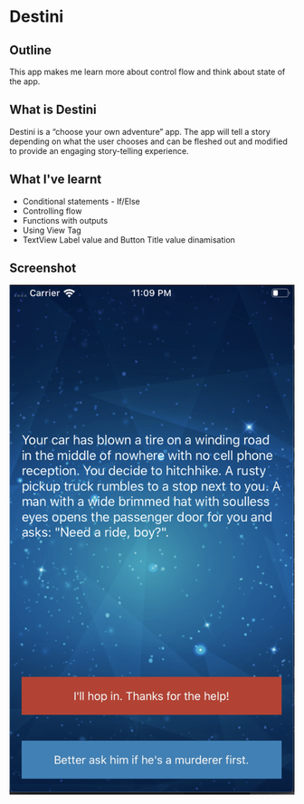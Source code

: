 # Destini

## Outline

This app makes me learn more about control flow and think about state of the app.

## What is Destini

Destini is a “choose your own adventure” app. The app will tell a story depending on what the user chooses and can be fleshed out and modified to provide an engaging story-telling experience. 

## What I've learnt

* Conditional statements - If/Else
* Controlling flow
* Functions with outputs
* Using View Tag
* TextView Label value and Button Title value dinamisation

## Screenshot

![Destini-Screenshot](Documentation/iOS-Destini.png)
